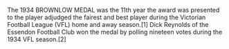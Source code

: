 The 1934 BROWNLOW MEDAL was the 11th year the award was presented to the player adjudged the fairest and best player during the Victorian Football League (VFL) home and away season.[1] Dick Reynolds of the Essendon Football Club won the medal by polling nineteen votes during the 1934 VFL season.[2]
